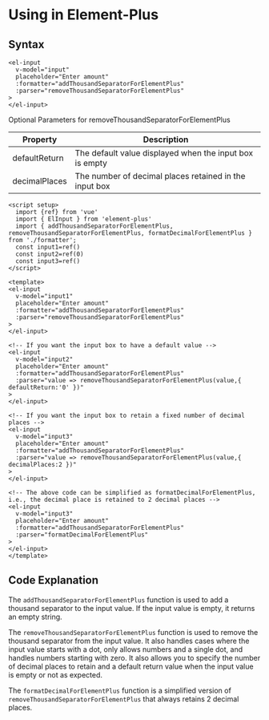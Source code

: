 # Using in Element-Plus
## Syntax
```Vue
<el-input 
  v-model="input"
  placeholder="Enter amount"
  :formatter="addThousandSeparatorForElementPlus"
  :parser="removeThousandSeparatorForElementPlus"
>
</el-input>
```
Optional Parameters for removeThousandSeparatorForElementPlus

| Property | Description |
| --- | --- |
| defaultReturn | The default value displayed when the input box is empty |
| decimalPlaces | The number of decimal places retained in the input box |

```Vue
<script setup>
  import {ref} from 'vue'
  import { ElInput } from 'element-plus'
  import { addThousandSeparatorForElementPlus, removeThousandSeparatorForElementPlus, formatDecimalForElementPlus } from './formatter';
  const input1=ref()
  const input2=ref(0)
  const input3=ref()
</script>

<template>
<el-input 
  v-model="input1"
  placeholder="Enter amount" 
  :formatter="addThousandSeparatorForElementPlus" 
  :parser="removeThousandSeparatorForElementPlus" 
>
</el-input>

<!-- If you want the input box to have a default value -->
<el-input 
  v-model="input2" 
  placeholder="Enter amount" 
  :formatter="addThousandSeparatorForElementPlus" 
  :parser="value => removeThousandSeparatorForElementPlus(value,{ defaultReturn:'0' })" 
>
</el-input>

<!-- If you want the input box to retain a fixed number of decimal places -->
<el-input 
  v-model="input3" 
  placeholder="Enter amount" 
  :formatter="addThousandSeparatorForElementPlus" 
  :parser="value => removeThousandSeparatorForElementPlus(value,{ decimalPlaces:2 })" 
>
</el-input>

<!-- The above code can be simplified as formatDecimalForElementPlus, i.e., the decimal place is retained to 2 decimal places -->
<el-input 
  v-model="input3" 
  placeholder="Enter amount" 
  :formatter="addThousandSeparatorForElementPlus" 
  :parser="formatDecimalForElementPlus" 
>
</el-input>
</template>
```

## Code Explanation

The `addThousandSeparatorForElementPlus` function is used to add a thousand separator to the input value. If the input value is empty, it returns an empty string.

The `removeThousandSeparatorForElementPlus` function is used to remove the thousand separator from the input value. It also handles cases where the input value starts with a dot, only allows numbers and a single dot, and handles numbers starting with zero. It also allows you to specify the number of decimal places to retain and a default return value when the input value is empty or not as expected.

The `formatDecimalForElementPlus` function is a simplified version of `removeThousandSeparatorForElementPlus` that always retains 2 decimal places.